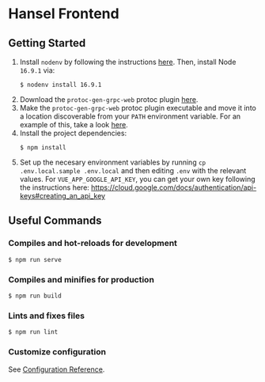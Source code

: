 # Hansel Frontend

## Getting Started

1. Install `nodenv` by following the instructions [here](https://github.com/nodenv/nodenv#installation).
   Then, install Node `16.9.1` via:
   ```
   $ nodenv install 16.9.1
   ```
1. Download the `protoc-gen-grpc-web` protoc plugin [here](https://github.com/grpc/grpc-web/releases).
1. Make the `protoc-gen-grpc-web` protoc plugin executable and move it into a location discoverable from your `PATH` environment variable.
   For an example of this, take a look [here](https://github.com/grpc/grpc-web#code-generator-plugin).
1. Install the project dependencies:
   ```
   $ npm install
   ```
1. Set up the necesary environment variables by running `cp .env.local.sample .env.local` and then editing `.env` with the relevant values.
   For `VUE_APP_GOOGLE_API_KEY`, you can get your own key following the instructions here: https://cloud.google.com/docs/authentication/api-keys#creating_an_api_key

## Useful Commands

### Compiles and hot-reloads for development

```
$ npm run serve
```

### Compiles and minifies for production

```
$ npm run build
```

### Lints and fixes files

```
$ npm run lint
```

### Customize configuration

See [Configuration Reference](https://cli.vuejs.org/config/).
